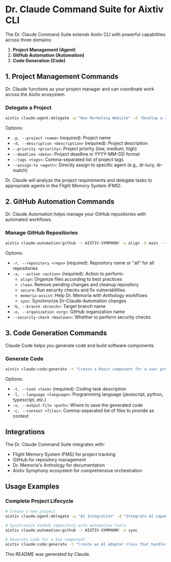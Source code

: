 # Dr. Claude Command Suite for Aixtiv CLI

The Dr. Claude Command Suite extends Aixtiv CLI with powerful capabilities across three domains:

1. **Project Management (Agent)**
2. **GitHub Automation (Automation)**
3. **Code Generation (Code)**

## 1. Project Management Commands

Dr. Claude functions as your project manager and can coordinate work across the Aixtiv ecosystem.

### Delegate a Project

```bash
aixtiv claude:agent:delegate -p "New Marketing Website" -d "Develop a responsive marketing website for our product launch" --priority high --deadline 2025-05-15 --tags "website,marketing,design"
```

Options:
- `-p, --project <name>` (required): Project name
- `-d, --description <description>` (required): Project description
- `--priority <priority>`: Project priority (low, medium, high)
- `--deadline <date>`: Project deadline in YYYY-MM-DD format
- `--tags <tags>`: Comma-separated list of project tags
- `--assign-to <agent>`: Directly assign to specific agent (e.g., dr-lucy, dr-match)

Dr. Claude will analyze the project requirements and delegate tasks to appropriate agents in the Flight Memory System (FMS).

## 2. GitHub Automation Commands

Dr. Claude Automation helps manage your GitHub repositories with automated workflows.

### Manage GitHub Repositories

```bash
aixtiv claude:automation:github -r AIXTIV-SYMPHONY -a align -b main --security-check true
```

Options:
- `-r, --repository <repo>` (required): Repository name or "all" for all repositories
- `-a, --action <action>` (required): Action to perform:
  - `align`: Organize files according to best practices
  - `clean`: Remove pending changes and cleanup repository
  - `secure`: Run security checks and fix vulnerabilities
  - `memoria-assist`: Help Dr. Memoria with Anthology workflows
  - `sync`: Synchronize Dr-Claude-Automation changes
- `-b, --branch <branch>`: Target branch name
- `-o, --organization <org>`: GitHub organization name
- `--security-check <boolean>`: Whether to perform security checks

## 3. Code Generation Commands

Claude Code helps you generate code and build software components.

### Generate Code

```bash
aixtiv claude:code:generate -t "Create a React component for a user profile card" -l javascript -o src/components/ProfileCard.js -c src/context/UserContext.js
```

Options:
- `-t, --task <task>` (required): Coding task description
- `-l, --language <language>`: Programming language (javascript, python, typescript, etc.)
- `-o, --output-file <path>`: Where to save the generated code
- `-c, --context <files>`: Comma-separated list of files to provide as context

## Integrations

The Dr. Claude Command Suite integrates with:

- Flight Memory System (FMS) for project tracking
- GitHub for repository management
- Dr. Memoria's Anthology for documentation
- Aixtiv Symphony ecosystem for comprehensive orchestration

## Usage Examples

### Complete Project Lifecycle

```bash
# Create a new project
aixtiv claude:agent:delegate -p "AI Integration" -d "Integrate AI capabilities into our product" --priority high

# Synchronize GitHub repository with automation tools
aixtiv claude:automation:github -r AIXTIV-SYMPHONY -a sync

# Generate code for a key component
aixtiv claude:code:generate -t "Create an AI adapter class that handles multiple LLM providers" -l typescript -o src/adapters/AIAdapter.ts
```

This README was generated by Claude.
